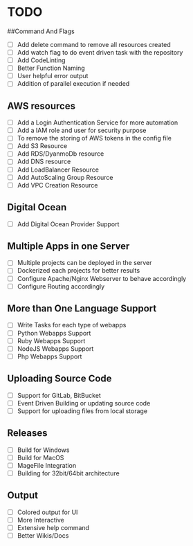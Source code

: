 # TODO

##Command And Flags

- [ ] Add delete command to remove all resources created
- [ ] Add watch flag to do event driven task with the repository
- [ ] Add CodeLinting 
- [ ] Better Function Naming 
- [ ] User helpful error output
- [ ] Addition of parallel execution if needed
 
## AWS resources

- [ ] Add a Login Authentication Service for more automation
- [ ] Add a IAM role and user for security purpose
- [ ] To remove the storing of AWS tokens in the config file
- [ ] Add S3 Resource 
- [ ] Add RDS/DyanmoDb resource
- [ ] Add DNS resource
- [ ] Add LoadBalancer Resource
- [ ] Add AutoScaling Group Resource
- [ ] Add VPC Creation Resource

## Digital Ocean 

- [ ] Add Digital Ocean Provider Support 
  
## Multiple Apps in one Server

- [ ] Multiple projects can be deployed in the server
- [ ] Dockerized each projects for better results
- [ ] Configure Apache/Nginx Webserver to behave accordingly
- [ ] Configure Routing accordingly

## More than One Language Support

- [ ] Write Tasks for each type of webapps
- [ ] Python Webapps Support
- [ ] Ruby Webapps Support
- [ ] NodeJS Webapps Support
- [ ] Php Webapps Support

## Uploading Source Code

- [ ] Support for GitLab, BitBucket
- [ ] Event Driven Building or updating source code
- [ ] Support for uploading files from local storage

## Releases
- [ ] Build for Windows
- [ ] Build for MacOS
- [ ] MageFile Integration 
- [ ] Building for 32bit/64bit architecture

## Output
- [ ] Colored output for UI
- [ ] More Interactive 
- [ ] Extensive help command
- [ ] Better Wikis/Docs